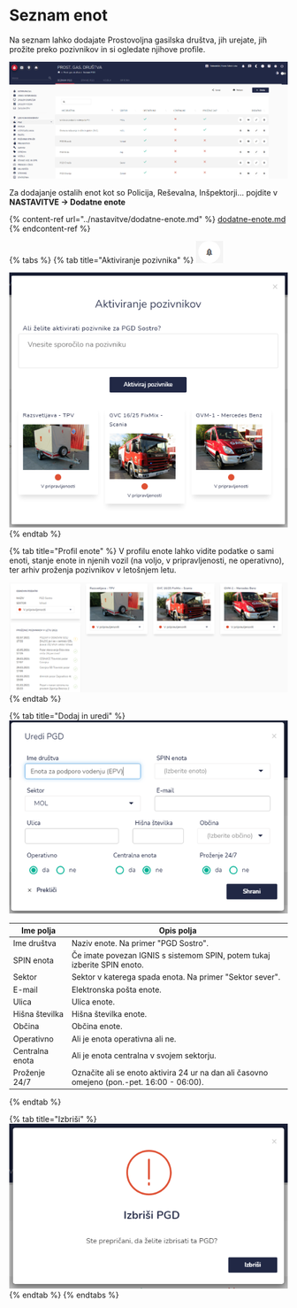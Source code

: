 # Seznam enot

Na seznam lahko dodajate Prostovoljna gasilska društva, jih urejate, jih prožite preko pozivnikov in si ogledate njihove profile.

![](<../.gitbook/assets/image (118).png>)

Za dodajanje ostalih enot kot so Policija, Reševalna, Inšpektorji... pojdite v **NASTAVITVE -> Dodatne enote**

{% content-ref url="../nastavitve/dodatne-enote.md" %}
[dodatne-enote.md](../nastavitve/dodatne-enote.md)
{% endcontent-ref %}

{% tabs %}
{% tab title="Aktiviranje pozivnika" %}
![Ikona za aktiviranje pozivnikov](<../.gitbook/assets/image (57).png>)

![](<../.gitbook/assets/image (127).png>)
{% endtab %}

{% tab title="Profil enote" %}
V profilu enote lahko vidite podatke o sami enoti, stanje enote in njenih vozil (na voljo, v pripravljenosti, ne operativno), ter arhiv proženja pozivnikov v letošnjem letu.

![](<../.gitbook/assets/image (44).png>)
{% endtab %}

{% tab title="Dodaj in uredi" %}
![](<../.gitbook/assets/image (123).png>)

| Ime polja       | Opis polja                                                                                 |
| --------------- | ------------------------------------------------------------------------------------------ |
| Ime društva     | Naziv enote. Na primer "PGD Sostro".                                                       |
| SPIN enota      | Če imate povezan IGNIS s sistemom SPIN, potem tukaj izberite SPIN enoto.                   |
| Sektor          | Sektor v katerega spada enota. Na primer "Sektor sever".                                   |
| E-mail          | Elektronska pošta enote.                                                                   |
| Ulica           | Ulica enote.                                                                               |
| Hišna številka  | Hišna številka enote.                                                                      |
| Občina          | Občina enote.                                                                              |
| Operativno      | Ali je enota operativna ali ne.                                                            |
| Centralna enota | Ali je enota centralna v svojem sektorju.                                                  |
| Proženje 24/7   | Označite ali se enoto aktivira 24 ur na dan ali časovno omejeno (pon.-pet. 16:00 - 06:00). |
{% endtab %}

{% tab title="Izbriši" %}
![](<../.gitbook/assets/image (136).png>)
{% endtab %}
{% endtabs %}



